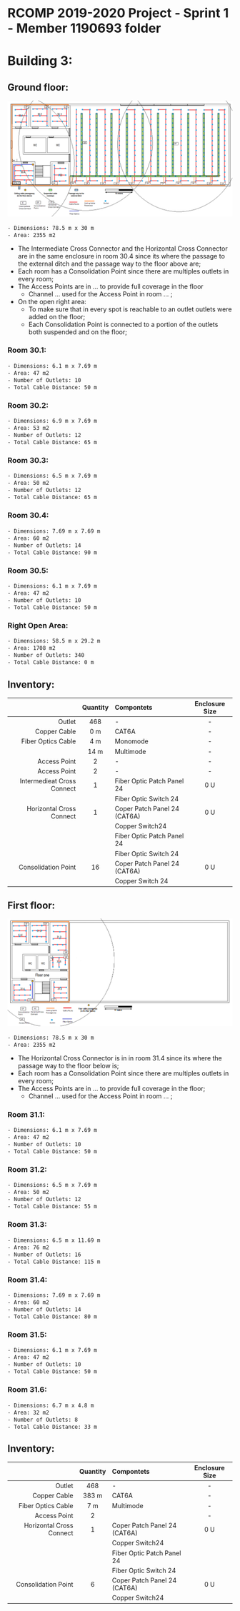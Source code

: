 RCOMP 2019-2020 Project - Sprint 1 - Member 1190693 folder
===========================================

# Building 3:

## **Ground floor:**
![Outlets_GroundFloor.png](Outlets_GroundFloor.png)

    - Dimensions: 78.5 m x 30 m
    - Area: 2355 m2

- The Intermediate Cross Connector and the Horizontal Cross Connector are in the same enclosure in room 30.4 since its where the passage to the external ditch and the passage way to the floor above are;
- Each room has a Consolidation Point since there are multiples outlets in every room;
- The Access Points are in ... to provide full coverage in the floor
    - Channel ... used for the Access Point in room ... ;
- On the open right area:
    - To make sure that in every spot is reachable to an outlet outlets were added on the floor;
    - Each Consolidation Point is connected to a portion of the outlets both suspended and on the floor;

### Room 30.1: 
    - Dimensions: 6.1 m x 7.69 m
    - Area: 47 m2
    - Number of Outlets: 10 
    - Total Cable Distance: 50 m
### Room 30.2: 
    - Dimensions: 6.9 m x 7.69 m
    - Area: 53 m2
    - Number of Outlets: 12
    - Total Cable Distance: 65 m
### Room 30.3: 
    - Dimensions: 6.5 m x 7.69 m
    - Area: 50 m2
    - Number of Outlets: 12
    - Total Cable Distance: 65 m
### Room 30.4:
    - Dimensions: 7.69 m x 7.69 m
    - Area: 60 m2
    - Number of Outlets: 14
    - Total Cable Distance: 90 m
### Room 30.5: 
    - Dimensions: 6.1 m x 7.69 m
    - Area: 47 m2
    - Number of Outlets: 10
    - Total Cable Distance: 50 m
### Right Open Area: 
    - Dimensions: 58.5 m x 29.2 m
    - Area: 1708 m2
    - Number of Outlets: 340
    - Total Cable Distance: 0 m

##  Inventory:
|                            | Quantity | Compontets                  | Enclosure Size |
|---------------------------:|:--------:|:----------------------------|:--------------:|
| Outlet                     | 468      |   -                         | -              |
| Copper Cable               | 0 m      | CAT6A                       | -              |
| Fiber Optics Cable         | 4 m      | Monomode                    | -              |
|                            | 14 m     | Multimode                   | -              |
| Access Point               | 2        |  -                          | -              |
| Access Point               | 2        |  -                          | -              |
| Intermedieat Cross Connect | 1        | Fiber Optic Patch Panel 24  | 0 U            |     
|                            |          | Fiber Optic Switch 24       |                |
| Horizontal Cross Connect   | 1        | Coper Patch Panel 24 (CAT6A)| 0 U            |
|                            |          | Copper Switch24             |                |
|                            |          | Fiber Optic Patch Panel 24  |                |
|                            |          | Fiber Optic Switch 24       |                |
| Consolidation Point        | 16       |Coper Patch Panel 24 (CAT6A) | 0 U            |
|                            |          | Copper Switch 24            |                |

## **First floor:**
![Outlets_FirstFloor.png](Outlets_FirstFloor.png)
   
    - Dimensions: 78.5 m x 30 m
    - Area: 2355 m2

- The Horizontal Cross Connector is in  in room 31.4 since its where the passage way to the floor below is;
- Each room has a Consolidation Point since there are multiples outlets in every room;
- The Access Points are in ... to provide full coverage in the floor;
    - Channel ... used for the Access Point in room ... ;

### Room 31.1: 
    - Dimensions: 6.1 m x 7.69 m
    - Area: 47 m2
    - Number of Outlets: 10
    - Total Cable Distance: 50 m
### Room 31.2: 
    - Dimensions: 6.5 m x 7.69 m
    - Area: 50 m2
    - Number of Outlets: 12
    - Total Cable Distance: 55 m
### Room 31.3: 
    - Dimensions: 6.5 m x 11.69 m
    - Area: 76 m2
    - Number of Outlets: 16
    - Total Cable Distance: 115 m
### Room 31.4:
    - Dimensions: 7.69 m x 7.69 m
    - Area: 60 m2
    - Number of Outlets: 14
    - Total Cable Distance: 80 m
### Room 31.5: 
    - Dimensions: 6.1 m x 7.69 m
    - Area: 47 m2
    - Number of Outlets: 10
    - Total Cable Distance: 50 m
### Room 31.6: 
    - Dimensions: 6.7 m x 4.8 m
    - Area: 32 m2
    - Number of Outlets: 8
    - Total Cable Distance: 33 m


## Inventory:
|                            | Quantity | Compontets                   | Enclosure Size |
|---------------------------:|:--------:|:-----------------------------|:--------------:|
| Outlet                     | 468      |   -                          | -              |
| Copper Cable               | 383 m    | CAT6A                        | -              |
| Fiber Optics Cable         | 7 m      | Multimode                    | -              |
| Access Point               | 2        |                              | -              |
| Horizontal Cross Connect   | 1        | Coper Patch Panel 24 (CAT6A) | 0 U            |
|                            |          | Copper Switch24              |                |
|                            |          | Fiber Optic Patch Panel 24   |                |
|                            |          | Fiber Optic Switch 24        |                |
| Consolidation Point        | 6        |Coper Patch Panel 24 (CAT6A)  | 0 U            |
|                            |          | Copper Switch24              |                |
